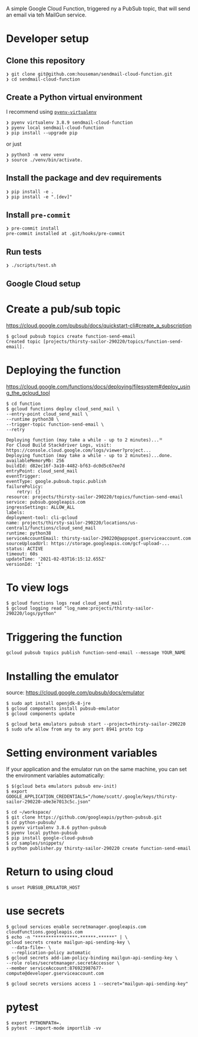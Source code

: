 A simple Google Cloud Function, triggered ny a PubSub topic, that will send an email via teh MailGun service.

# Developer setup

## Clone this repository
```
❯ git clone git@github.com:houseman/sendmail-cloud-function.git
❯ cd sendmail-cloud-function
```

## Create a Python virtual environment
I recommend using [`pyenv-virtualenv`](https://github.com/pyenv/pyenv-virtualenv)
```
❯ pyenv virtualenv 3.8.9 sendmail-cloud-function
❯ pyenv local sendmail-cloud-function
❯ pip install --upgrade pip
```
or just
```
❯ python3 -m venv venv
❯ source ./venv/bin/activate.
```

## Install the package and dev requirements
```
❯ pip install -e .
❯ pip install -e ".[dev]"
```

## Install `pre-commit`
```
❯ pre-commit install
pre-commit installed at .git/hooks/pre-commit
```

## Run tests
```
❯ ./scripts/test.sh
```

## Google Cloud setup
# Create a pub/sub topic

https://cloud.google.com/pubsub/docs/quickstart-cli#create_a_subscription

```
$ gcloud pubsub topics create function-send-email
Created topic [projects/thirsty-sailor-290220/topics/function-send-email].
```

# Deploying the function

https://cloud.google.com/functions/docs/deploying/filesystem#deploy_using_the_gcloud_tool


    $ cd function
    $ gcloud functions deploy cloud_send_mail \
    --entry-point cloud_send_mail \
    --runtime python38 \
    --trigger-topic function-send-email \
    --retry

    Deploying function (may take a while - up to 2 minutes)...⠛
    For Cloud Build Stackdriver Logs, visit: https://console.cloud.google.com/logs/viewer?project...
    Deploying function (may take a while - up to 2 minutes)...done.
    availableMemoryMb: 256
    buildId: d82ec16f-3a10-4482-bf63-dc0d5c67ee7d
    entryPoint: cloud_send_mail
    eventTrigger:
    eventType: google.pubsub.topic.publish
    failurePolicy:
        retry: {}
    resource: projects/thirsty-sailor-290220/topics/function-send-email
    service: pubsub.googleapis.com
    ingressSettings: ALLOW_ALL
    labels:
    deployment-tool: cli-gcloud
    name: projects/thirsty-sailor-290220/locations/us-central1/functions/cloud_send_mail
    runtime: python38
    serviceAccountEmail: thirsty-sailor-290220@appspot.gserviceaccount.com
    sourceUploadUrl: https://storage.googleapis.com/gcf-upload-...
    status: ACTIVE
    timeout: 60s
    updateTime: '2021-02-03T16:15:12.655Z'
    versionId: '1'


# To view logs

    $ gcloud functions logs read cloud_send_mail
    $ gcloud logging read "log_name:projects/thirsty-sailor-290220/logs/python"


# Triggering the function

    gcloud pubsub topics publish function-send-email --message YOUR_NAME

# Installing the emulator

source: https://cloud.google.com/pubsub/docs/emulator

    $ sudo apt install openjdk-8-jre
    $ gcloud components install pubsub-emulator
    $ gcloud components update

    $ gcloud beta emulators pubsub start --project=thirsty-sailor-290220
    $ sudo ufw allow from any to any port 8941 proto tcp

# Setting environment variables

If your application and the emulator run on the same machine, you can set the environment variables automatically:

    $ $(gcloud beta emulators pubsub env-init)
    $ export GOOGLE_APPLICATION_CREDENTIALS="/home/scott/.google/keys/thirsty-sailor-290220-a9e3e7013c5c.json"

    $ cd ~/workspace/
    $ git clone https://github.com/googleapis/python-pubsub.git
    $ cd python-pubsub/
    $ pyenv virtualenv 3.8.6 python-pubsub
    $ pyenv local python-pubsub
    $ pip install google-cloud-pubsub
    $ cd samples/snippets/
    $ python publisher.py thirsty-sailor-290220 create function-send-email

# Return to using cloud

    $ unset PUBSUB_EMULATOR_HOST

# use secrets

    $ gcloud services enable secretmanager.googleapis.com cloudfunctions.googleapis.com
    $ echo -n "****************-******-******" | \
    gcloud secrets create mailgun-api-sending-key \
      --data-file=- \
      --replication-policy automatic
    $ gcloud secrets add-iam-policy-binding mailgun-api-sending-key \
    --role roles/secretmanager.secretAccessor \
    --member serviceAccount:876923987677-compute@developer.gserviceaccount.com

    $ gcloud secrets versions access 1 --secret="mailgun-api-sending-key"


# pytest

    $ export PYTHONPATH=.
    $ pytest --import-mode importlib -vv
